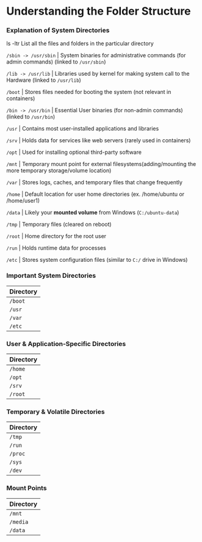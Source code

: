 # Understanding the Folder Structure

### Explanation of System Directories

ls -ltr
List all the  files and folders in the particular directory

 `/sbin -> /usr/sbin` | System binaries for administrative commands (for admin commands) (linked to `/usr/sbin`)

 `/lib -> /usr/lib` | Libraries used by kernel for making system call to the Hardware (linked to `/usr/lib`)

 `/boot` | Stores files needed for booting the system (not relevant in containers)

 `/bin -> /usr/bin` | Essential User binaries (for non-admin commands) (linked to `/usr/bin`)

`/usr` | Contains most user-installed applications and libraries

`/srv` | Holds data for services like web servers (rarely used in containers)

`/opt` | Used for installing optional third-party software

 `/mnt` | Temporary mount point for external filesystems(adding/mounting the more temporary storage/volume location)

 `/var` | Stores logs, caches, and temporary files that change frequently

`/home` | Default location for user home directories (ex. /home/ubuntu or /home/user1)

`/data` | Likely your **mounted volume** from Windows (`C:/ubuntu-data`)

`/tmp` | Temporary files (cleared on reboot)

`/root` | Home directory for the root user

`/run` | Holds runtime data for processes

`/etc` | Stores system configuration files (similar to `C:/` drive in Windows)


### **Important System Directories**

| Directory |
|-----------|
| `/boot` |
| `/usr` |
| `/var` |
| `/etc` |

### **User & Application-Specific Directories**
| Directory |
|-----------|
| `/home` |
| `/opt` |
| `/srv` |
| `/root` |

### **Temporary & Volatile Directories**
| Directory |
|-----------|
| `/tmp` |
| `/run` |
| `/proc` |
| `/sys` |
| `/dev` |

### **Mount Points**
| Directory |
|-----------|
| `/mnt` |
| `/media` |
| `/data` |
